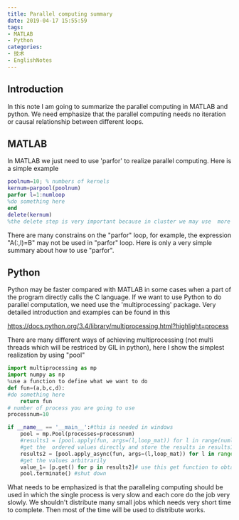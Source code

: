 ```yaml
---
title: Parallel computing summary
date: 2019-04-17 15:55:59
tags:
- MATLAB
- Python
categories: 
- 技术
- EnglishNotes
---
```


## Introduction

In this note I am going to summarize the parallel computing in MATLAB and python. We need emphasize that the parallel computing needs no iteration or causal relationship between different loops.

## MATLAB

In MATLAB we just need to use 'parfor' to realize parallel computing. Here is a simple example

```matlab
poolnum=10; % numbers of kernels
kernum=parpool(poolnum)
parfor l=1:numloop
%do something here
end
delete(kernum)
%the delete step is very important because in cluster we may use  more than a dozen cores.If we stop the program directly without closing the parallel pool, the cluster may crash or take a long time to become normal.
```

There are many constrains on the "parfor" loop, for example, the expression "A(:,l)=B" may not be used in "parfor" loop. Here is only a very simple summary about how to use "parfor".

## Python

Python may be faster compared with MATLAB in some cases  when a part of the program directly calls the C language. If we want to use Python to do parallel computation, we need use the 'multiprocessing' package.
Very detailed introduction and examples can be found in this 

https://docs.python.org/3.4/library/multiprocessing.html?highlight=process

There are many different ways of achieving multiprocessing (not multi threads which will be restriced by GIL in python), here I show the simplest realization by using "pool"

```python
import multiprocessing as mp
import numpy as np
%use a function to define what we want to do
def fun=(a,b,c,d):
#do something here
    return fun
# number of process you are going to use
processnum=10

if __name__ == '__main__':#this is needed in windows
    pool = mp.Pool(processes=processnum) 
    #results1 = [pool.apply(fun, args=(l,loop_mat)) for l in range(numloop)] 
    #get the  ordered values directly and store the results in results1
    results2 = [pool.apply_async(fun, args=(l,loop_mat)) for l in range(numloop)] 
    #get the values arbitrarily
    value_1= [p.get() for p in results2]# use this get function to obtain the calculated value
    pool.terminate() #shut down
```

What needs to be emphasized is that the paralleling computing should be used in which the single process is very slow and  each core do the job very slowly. We shouldn't distribute many small jobs which needs very short time to complete. Then most of the time will be used to distribute works.

